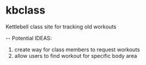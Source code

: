 # kbclass
Kettlebell class site for tracking old workouts

-- Potential IDEAS:
1) create way for class members to request workouts
2) allow users to find workout for specific body area
